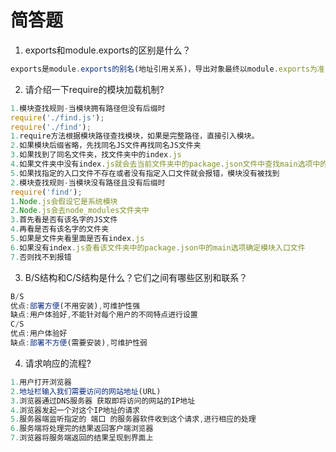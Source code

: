 # 简答题

1. exports和module.exports的区别是什么？

```js
exports是module.exports的别名(地址引用关系)，导出对象最终以module.exports为准
```

2. 请介绍一下require的模块加载机制?

```js
1.模块查找规则-当模块拥有路径但没有后缀时
require('./find.js');
require('./find');
1.require方法根据模块路径查找模块，如果是完整路径，直接引入模块。
2.如果模块后缀省略，先找同名JS文件再找同名JS文件夹
3.如果找到了同名文件夹，找文件夹中的index.js
4.如果文件夹中没有index.js就会去当前文件夹中的package.json文件中查找main选项中的入口文件
5.如果找指定的入口文件不存在或者没有指定入口文件就会报错，模块没有被找到
2.模块查找规则-当模块没有路径且没有后缀时
require('find');
1.Node.js会假设它是系统模块
2.Node.js会去node_modules文件夹中
3.首先看是否有该名字的JS文件
4.再看是否有该名字的文件夹
5.如果是文件夹看里面是否有index.js
6.如果没有index.js查看该文件夹中的package.json中的main选项确定模块入口文件
7.否则找不到报错
```

3. B/S结构和C/S结构是什么？它们之间有哪些区别和联系？
```js
B/S
优点:部署方便(不用安装),可维护性强
缺点:用户体验好,不能针对每个用户的不同特点进行设置
C/S
优点:用户体验好
缺点:部署不方便(需要安装),可维护性弱
```

4. 请求响应的流程?

```js
1.用户打开浏览器
2.地址栏输入我们需要访问的网站地址(URL)
3.浏览器通过DNS服务器 获取即将访问的网站的IP地址
4.浏览器发起一个对这个IP地址的请求
5.服务器端监听指定的 端口 的服务器软件收到这个请求,进行相应的处理
6.服务端将处理完的结果返回客户端浏览器
7.浏览器将服务端返回的结果呈现到界面上 
```

